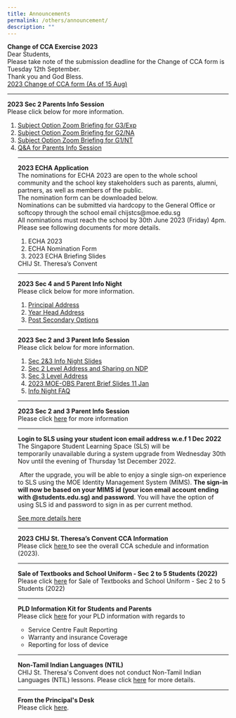 ```yaml
---
title: Announcements
permalink: /others/announcement/
description: ""
---
```

<p><strong>Change of CCA Exercise 2023</strong>
<br>Dear Students,<br> 
Please take note of the submission deadline for the Change of CCA form is Tuesday 12th September. 
<br>Thank you and God Bless.<br>
<a href="/files/2023_change_of_cca_form_(as_of_15_aug).pdf">2023 Change of CCA form (As of 15 Aug)</a>
</p><hr>
<p></p>
<p><strong>2023 Sec 2 Parents Info Session</strong>
<br>Please click below for more information.</p><ol>
<li><a href="https://drive.google.com/file/d/1pOxVSk79rqPET87ASBL5rwPpb9j-S6O3/view?usp=sharing](https://drive.google.com/file/d/1pOxVSk79rqPET87ASBL5rwPpb9j-S6O3/view?usp=sharing)">Subject Option Zoom Briefing for G3/Exp</a></li>
<li><a href="https://drive.google.com/file/d/1BeSevSOEi5b2c0CK6JVUH5Rym7EFW1Mm/view?usp=sharing">Subject Option Zoom Briefing for G2/NA</a></li>
<li><a href="https://drive.google.com/file/d/1FyKl4g1YT9g-eZ-pjKxwWWlFX9sbfDC4/view?usp=sharing">Subject Option Zoom Briefing for G1/NT</a></li>
<li><a href="https://drive.google.com/file/d/1cmmPsIWJs5jsUNVs3P9sIj_UuoUaUDZY/view?usp=sharing">Q&amp;A for Parents Info Session</a></li>
<hr>
<p><strong>2023 ECHA Application</strong><br>The nominations for ECHA 2023 are open to the whole school community and the school key stakeholders such as parents, alumni, partners, as well as members of the public.<br>
The nomination form can be downloaded below.<br>
Nominations can be submitted via hardcopy to the General Office or softcopy through the school email chijstcs@moe.edu.sg<br>
All nominations must reach the school by 30th June 2023 (Friday) 4pm.
<br>Please see following documents for more details.</p>
<ol>
<li><!---<a href="https://drive.google.com/file/d/1vBeVO5y3vTnT7QAa3bKuP5P0rFaiwzl9/view?usp=share_link"-->  ECHA 2023</li>
<li><!---<a href="https://docs.google.com/document/d/17Pc4FDEyowQ1W7CKN-I13sAXlvx_eIUf/edit?usp=share_link&amp;ouid=115100829659052463291&amp;rtpof=true&amp;sd=true"-->  ECHA Nomination Form</li>
<li><!---<a href="https://drive.google.com/file/d/1SuYCthj1y0ZDFSJvZdyQ1z1X8WOmUpxn/view?usp=share_link"-->  2023 ECHA Briefing Slides
</li></ol>CHIJ St. Theresa’s Convent
<hr>
<p><strong>2023 Sec 4 and 5 Parent Info Night</strong><br>Please click below for more information.</p>
<ol>
<li><a href="https://drive.google.com/file/d/121n_v3sVjLK0ceewBuMBYIhT5DDK2mhn/view?usp=share_link">Principal Address</a></li>
<li><a href="https://drive.google.com/file/d/14k0J8ArAn0uPcTg7cZ9wUFwJj-w6QLqW/view?usp=share_link">Year Head Address</a></li>
<li><a href="https://drive.google.com/file/d/1EA1N5m6TUnQ4Z_WjwdovKwFhoQOix4OO/view?usp=share_link">Post Secondary Options</a></li>

</ol>
<hr><p><strong>2023 Sec 2 and 3 Parent Info Session</strong><br>Please click below for more information.</p>
<ol>
<li><a href="https://drive.google.com/file/d/1K-L544KMopmCMiA-7vduHvSJbv_S9ZCF/view?usp=share_link">Sec 2&amp;3 Info Night Slides</a></li>
<li><a href="https://drive.google.com/file/d/1tDtb5a7qJDtheEyGHisCygfdkRv6-c5T/view?usp=share_link">Sec 2 Level Address and Sharing on NDP</a></li>
<li><a href="https://drive.google.com/file/d/1PoKWojlZ-1eeRxmtKexi77ZO3iYXWtCs/view?usp=share_link">Sec 3 Level Address</a></li>
<li><a href="https://drive.google.com/file/d/1JCTf5fhyTyFbu5y6pFf-tG78ctvXeKJc/view?usp=share_link">2023 MOE-OBS Parent Brief Slides 11 Jan</a></li>
<li><a href="https://drive.google.com/file/d/1b0kTLWgT5-SrsPidf6AMT1wUPLYeX628/view?usp=share_link">Info Night FAQ</a></li>
</ol>
<hr>
<p><strong>2023 Sec 2 and 3 Parent Info Session</strong><br>Please click&nbsp;<a href="/files/Open%20Houses%202023_amended%20003.pdf">here</a>&nbsp;for more information</p>
<hr>
<p><strong>Login to SLS using your student icon email address w.e.f 1 Dec 2022</strong><br>The Singapore Student Learning Space (SLS) will be temporarily&nbsp;unavailable&nbsp;during a system upgrade from Wednesday 30th Nov until the evening of Thursday 1st December 2022.</p>
<p>&nbsp;After the upgrade, you will be able to enjoy a single sign-on experience to SLS using the MOE Identity Management System (MIMS).&nbsp;<strong>The sign-in will now be based on your MIMS id (your icon email account ending with @students.edu.sg) and password</strong>. You will have the option of using SLS id and password to sign in as per current method.</p>
<p><a href="/files/ForStudentsParentsupdated%202%20Nov.pdf">See more details here</a></p>
<hr>
<p><strong>2023 CHIJ St. Theresa’s Convent CCA Information
</strong><br>Please click&nbsp;<a href="https://drive.google.com/file/d/17RucLpYd0A8csT6TAvKNdp8FiyjHKNrv/view?usp=share_link">here&nbsp;</a>to see the overall CCA schedule and information (2023).</p>
<hr>
<p><strong>Sale of Textbooks and School Uniform - Sec 2 to 5 Students (2022)</strong><br>Please click <a href="/theresian-family/students/school-bookshop-uniform-n-pe-attire">here</a>&nbsp;for Sale of&nbsp;Textbooks and School Uniform - Sec 2 to 5 Students (2022)</p>
<hr>
<p><strong>PLD Information Kit for Students and Parents</strong><br>Please click&nbsp;<a href="/files/Student%20Device%20Information%20Kit_CHIJ%20STC.pdf">here</a>&nbsp;for your PLD information with regards to</p>
<ul>
<li>Service Centre Fault Reporting</li>
<li>Warranty and insurance Coverage</li>
<li>Reporting for loss of device</li>
</ul>
<hr>
<p><strong>Non-Tamil Indian Languages (NTIL)</strong><br>CHIJ St. Theresa's Convent does not conduct Non-Tamil Indian Languages (NTIL) lessons. Please click&nbsp;<a href="/others/announcement/non-tamil-indian-languages-ntil">here</a>&nbsp;for more details.</p>
<hr>
<p><strong>From the Principal's Desk</strong><br>Please click&nbsp;<a href="/others/announcement/from-the-principals-desk">here</a>.</p></ol>